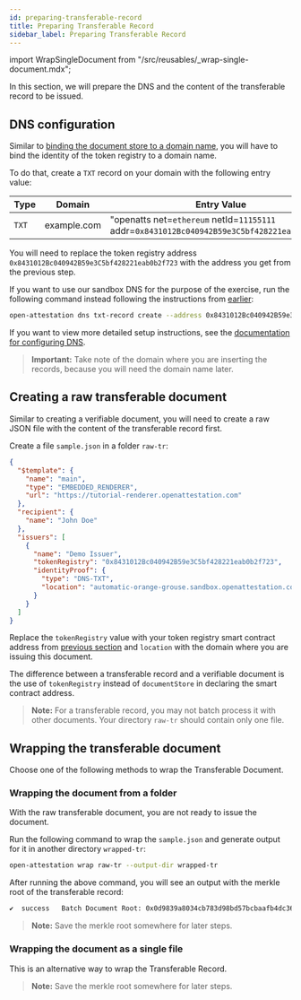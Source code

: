 ```yaml
---
id: preparing-transferable-record
title: Preparing Transferable Record
sidebar_label: Preparing Transferable Record
---
```

import WrapSingleDocument from "/src/reusables/_wrap-single-document.mdx";

In this section, we will prepare the DNS and the content of the transferable record to be issued.

## DNS configuration

Similar to [binding the document store to a domain name](/docs/integrator-section/verifiable-document/ethereum/document-store), you will have to bind the identity of the token registry to a domain name.

To do that, create a `TXT` record on your domain with the following entry value:

| Type | Domain      | Entry Value                                                     |
| ---- | ----------- | --------------------------------------------------------------- |
|`TXT` | example.com | "openatts net=`ethereum` netId=`11155111` addr=`0x8431012Bc040942B59e3C5bf428221eab0b2f723`" |

You will need to replace the token registry address `0x8431012Bc040942B59e3C5bf428221eab0b2f723` with the address you get from the previous step.

If you want to use our sandbox DNS for the purpose of the exercise, run the following command instead following the instructions from [earlier](/docs/integrator-section/verifiable-document/ethereum/dns-proof):

```sh
open-attestation dns txt-record create --address 0x8431012Bc040942B59e3C5bf428221eab0b2f723 --network-id 11155111
```

If you want to view more detailed setup instructions, see the [documentation for configuring DNS](/docs/developer-section/quickstart/configure-dns).

>**Important:** Take note of the domain where you are inserting the records, because you will need the domain name later.

## Creating a raw transferable document

Similar to creating a verifiable document, you will need to create a raw JSON file with the content of the transferable record first.

Create a file `sample.json` in a folder `raw-tr`:

```json
{
  "$template": {
    "name": "main",
    "type": "EMBEDDED_RENDERER",
    "url": "https://tutorial-renderer.openattestation.com"
  },
  "recipient": {
    "name": "John Doe"
  },
  "issuers": [
    {
      "name": "Demo Issuer",
      "tokenRegistry": "0x8431012Bc040942B59e3C5bf428221eab0b2f723",
      "identityProof": {
        "type": "DNS-TXT",
        "location": "automatic-orange-grouse.sandbox.openattestation.com"
      }
    }
  ]
}
```

Replace the `tokenRegistry` value with your token registry smart contract address from [previous section](/docs/integrator-section/transferable-record/token-registry) and `location` with the domain where you are issuing this document.

The difference between a transferable record and a verifiable document is the use of `tokenRegistry` instead of `documentStore` in declaring the smart contract address.

>**Note:** For a transferable record, you may not batch process it with other documents. Your directory `raw-tr` should contain only one file.

## Wrapping the transferable document
Choose one of the following methods to wrap the Transferable Document.

### Wrapping the document from a folder

With the raw transferable document, you are not ready to issue the document. 

Run the following command to wrap the `sample.json` and generate output for it in another directory `wrapped-tr`:

```sh
open-attestation wrap raw-tr --output-dir wrapped-tr
```

After running the above command, you will see an output with the merkle root of the transferable record:

```txt
✔  success   Batch Document Root: 0x0d9839a8034cb783d98bd57bcbaafb4dc3614c4193d2edf8a655c1ec6635b7ea
```

>**Note:** Save the merkle root somewhere for later steps.

### Wrapping the document as a single file
This is an alternative way to wrap the Transferable Record.

<WrapSingleDocument />

<!-- Reuse the steps to wrap a single document -->

>**Note:** Save the merkle root somewhere for later steps.